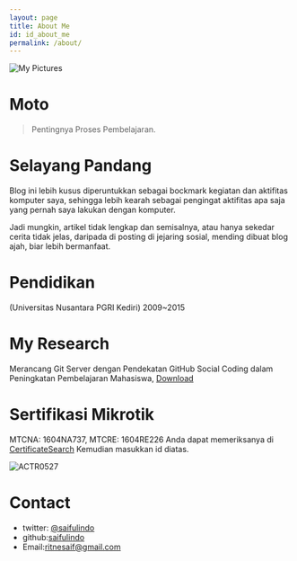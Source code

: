 ```yaml
---
layout: page
title: About Me
id: id_about_me
permalink: /about/
---
```


![My Pictures](http://saifulindo.github.io/img/saifulindo.png)

Moto
===
> Pentingnya Proses Pembelajaran.

Selayang Pandang
===
Blog ini lebih kusus diperuntukkan sebagai bockmark kegiatan dan aktifitas komputer saya, sehingga lebih kearah sebagai pengingat aktifitas apa saja yang pernah saya lakukan dengan komputer.

Jadi mungkin, artikel tidak lengkap dan semisalnya, atau hanya sekedar cerita tidak jelas, daripada di posting di jejaring sosial, mending dibuat blog ajah, biar lebih bermanfaat.

Pendidikan
===
(Universitas Nusantara PGRI Kediri)  2009~2015

My Research
===
Merancang Git Server dengan Pendekatan GitHub Social Coding dalam Peningkatan Pembelajaran Mahasiswa, [Download](http://simki.unpkediri.ac.id/mahasiswa/file_artikel/2015/09.1.03.02.0299.pdf)

Sertifikasi Mikrotik
===
MTCNA: 1604NA737, MTCRE: 1604RE226
Anda dapat memeriksanya di [CertificateSearch](http://www.mikrotik.com/certificateSearch) Kemudian masukkan id diatas.

![ACTR0527](/myblog/assets/images/actr0527.jpg)

Contact
===

- twitter: [@saifulindo](https://twitter.com/@saifulindo)
- github:[saifulindo](https://github.com/saifulindo)
- Email:[ritnesaif@gmail.com](ritnesaif@gmail.com)
